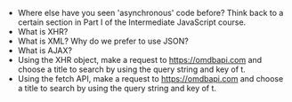 * Where else have you seen 'asynchronous' code before? Think back to a certain section in Part I of the Intermediate JavaScript course.
* What is XHR?
* What is XML? Why do we prefer to use JSON?
* What is AJAX?
* Using the XHR object, make a request to https://omdbapi.com and choose a title to search by using the query string and key of t.
* Using the fetch API, make a request to https://omdbapi.com and choose a title to search by using the query string and key of t.